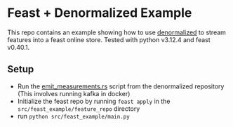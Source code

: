 # Feast + Denormalized Example

This repo contains an example showing how to use [denormalized](https://github.com/probably-nothing-labs/denormalized) to stream features into a feast online store.
Tested with python v3.12.4 and feast v0.40.1.

## Setup

- Run the [emit_measurements.rs](https://github.com/probably-nothing-labs/denormalized/blob/main/examples/examples/emit_measurements.rs) script from the denormalized repository (This involves running kafka in docker)
- Initialize the feast repo by running `feast apply` in the `src/feast_example/feature_repo` directory
- run `python src/feast_example/main.py`
